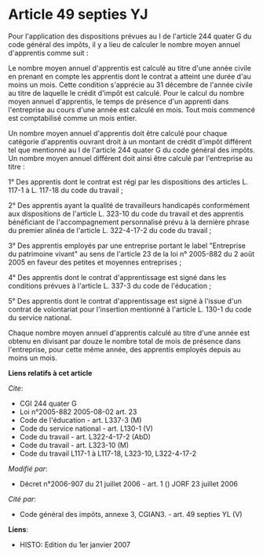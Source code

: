 # Article 49 septies YJ

Pour l'application des dispositions prévues au I de l'article 244 quater G du code général des impôts, il y a lieu de
calculer le nombre moyen annuel d'apprentis comme suit :

Le nombre moyen annuel d'apprentis est calculé au titre d'une année civile en prenant en compte les apprentis dont le contrat
a atteint une durée d'au moins un mois. Cette condition s'apprécie au 31 décembre de l'année civile au titre de laquelle le
crédit d'impôt est calculé. Pour le calcul du nombre moyen annuel d'apprentis, le temps de présence d'un apprenti dans
l'entreprise au cours d'une année est calculé en mois. Tout mois commencé est comptabilisé comme un mois entier.

Un nombre moyen annuel d'apprentis doit être calculé pour chaque catégorie d'apprentis ouvrant droit à un montant de crédit
d'impôt différent tel que mentionné au I de l'article 244 quater G du code général des impôts. Un nombre moyen annuel
différent doit ainsi être calculé par l'entreprise au titre :

1° Des apprentis dont le contrat est régi par les dispositions des articles L. 117-1 à L. 117-18 du code du travail ;

2° Des apprentis ayant la qualité de travailleurs handicapés conformément aux dispositions de l'article L. 323-10 du code du
travail et des apprentis bénéficiant de l'accompagnement personnalisé prévu à la dernière phrase du premier alinéa de
l'article L. 322-4-17-2 du code du travail ;

3° Des apprentis employés par une entreprise portant le label "Entreprise du patrimoine vivant" au sens de l'article 23 de la
loi n° 2005-882 du 2 août 2005 en faveur des petites et moyennes entreprises ;

4° Des apprentis dont le contrat d'apprentissage est signé dans les conditions prévues à l'article L. 337-3 du code de
l'éducation ;

5° Des apprentis dont le contrat d'apprentissage est signé à l'issue d'un contrat de volontariat pour l'insertion mentionné à
l'article L. 130-1 du code du service national.

Chaque nombre moyen annuel d'apprentis calculé au titre d'une année est obtenu en divisant par douze le nombre total de mois
de présence dans l'entreprise, pour cette même année, des apprentis employés depuis au moins un mois.

**Liens relatifs à cet article**

_Cite_:

  - CGI 244 quater G
  - Loi n°2005-882 2005-08-02 art. 23
  - Code de l'éducation - art. L337-3 (M)
  - Code du service national - art. L130-1 (V)
  - Code du travail - art. L322-4-17-2 (AbD)
  - Code du travail - art. L323-10 (M)
  - Code du travail L117-1 à L117-18, L323-10, L322-4-17-2

_Modifié par_:

  - Décret n°2006-907 du 21 juillet 2006 - art. 1 () JORF 23 juillet 2006

_Cité par_:

  - Code général des impôts, annexe 3, CGIAN3. - art. 49 septies YL (V)

**Liens**:

  - HISTO: Edition du 1er janvier 2007
